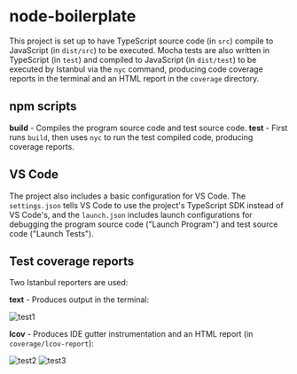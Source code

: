 # node-boilerplate

This project is set up to have TypeScript source code (in `src`) compile to JavaScript (in `dist/src`) to be executed. Mocha tests are also written in TypeScript (in `test`) and compiled to JavaScript (in `dist/test`) to be executed by Istanbul via the `nyc` command, producing code coverage reports in the terminal and an HTML report in the `coverage` directory.

## npm scripts

**build** - Compiles the program source code and test source code.
**test** - First runs `build`, then uses `nyc` to run the test compiled code, producing coverage reports.

## VS Code

The project also includes a basic configuration for VS Code. The `settings.json` tells VS Code to use the project's TypeScript SDK instead of VS Code's, and the `launch.json` includes launch configurations for debugging the program source code ("Launch Program") and test source code ("Launch Tests").

## Test coverage reports

Two Istanbul reporters are used:

**text** - Produces output in the terminal:

![test1](https://i.imgur.com/nKKkihs.png)

**lcov** - Produces IDE gutter instrumentation and an HTML report (in `coverage/lcov-report`):

![test2](https://i.imgur.com/0DIGZ2k.png)
![test3](https://i.imgur.com/WrS1If0.png)